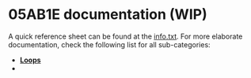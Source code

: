 # 05AB1E documentation (WIP)

A quick reference sheet can be found at the [info.txt](https://github.com/Adriandmen/05AB1E/blob/master/docs/info.txt). For more elaborate documentation, check the following list for all sub-categories:

 - [**Loops**](#WIP)
 - 
